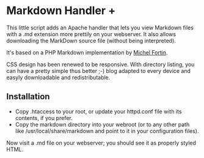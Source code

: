 Markdown Handler +
==================

This little script adds an Apache handler that lets you view Markdown files with a .md extension
more prettily on your webserver. It also allows downloading the MarkDown source file (without being interpreted).

It's based on a PHP Markdown implementation by [Michel Fortin](http://www.michelf.com/).

CSS design has been renewed to be responsive. With directory listing, you can have a pretty simple thus better ;-) blog adapted to every device and easyly downloadable and redistributable.

Installation
------------

 * Copy .htaccess to your root, or update your httpd.conf file with its contents, if you prefer.
 * Copy the markdown directory into your webroot (or to any other path like /usr/local/share/markdown and point to it in your configuration files).

Now visit a .md file on your webserver; you should see it as properly styled HTML.
